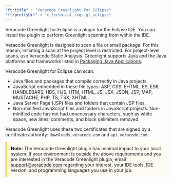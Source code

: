 ```yaml
---
"ft:title" : "Veracode Greenlight for Eclipse"
"ft:prettyUrl" : "c_technical_reqs_gl_eclipse"
---
```

Veracode Greenlight for Eclipse is a plugin for the Eclipse IDE. You can install the plugin to perform Greenlight scanning from within the IDE.

Veracode Greenlight is designed to scan a file or small package. For this reason, initiating a scan at the project level is restricted. For project-level scans, use Veracode Static Analysis. Greenlight supports Java and the Java platforms and frameworks listed in [Packaging Java Applications](https://docs.veracode.com/r/compilation_java).

Veracode Greenlight for Eclipse can scan:

- Java files and packages that compile correctly in Java projects.
- JavaScript embedded in these file types: ASP, CSS, EHTML, ES, ES6, HANDLEBARS, HBS, HJS, HTM, HTML, JS, JSX, JSON, JSP, MAP, MUSTACHE, PHP, TS, TSX, XHTML.
- Java Server Page (JSP) files and folders that contain JSP files.
- Non-minified JavaScript files and folders in JavaScript projects. Non-minified code has not had unnecessary characters, such as white space, new lines, comments, and block delimiters removed.

Veracode Greenlight uses these two certificates that are signed by a certificate authority: `downloads.veracode.com` and `api.veracode.com`.

<p style="background-color:#FFFCF3; padding: 12px; border-left: 5px solid #F7CD55;">
<b>Note:</b> The Veracode Greenlight plugin has minimal impact to your local system. If your environment is outside the above requirements and you are interested in the Veracode Greenlight plugin, email <a href="mailto: support@veracode.com">support@veracode.com</a> regarding your interest, your IDE tools, IDE version, and programming languages you use in your job.</p>